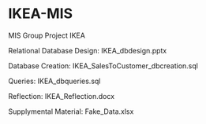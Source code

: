 # IKEA-MIS
MIS Group Project IKEA

Relational Database Design: IKEA_dbdesign.pptx

Database Creation: IKEA_SalesToCustomer_dbcreation.sql

Queries: IKEA_dbqueries.sql

Reflection: IKEA_Reflection.docx

Supplymental Material: Fake_Data.xlsx


